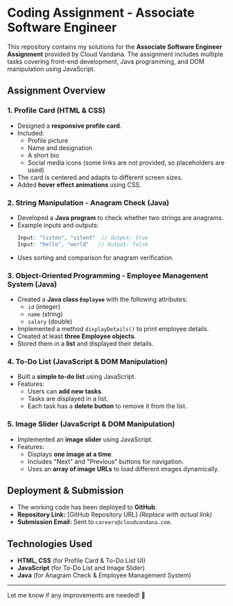 # Coding Assignment - Associate Software Engineer

This repository contains my solutions for the **Associate Software Engineer Assignment** provided by Cloud Vandana. The assignment includes multiple tasks covering front-end development, Java programming, and DOM manipulation using JavaScript.

## Assignment Overview

### 1. Profile Card (HTML & CSS)
- Designed a **responsive profile card**.
- Included:
  - Profile picture
  - Name and designation
  - A short bio
  - Social media icons (some links are not provided, so placeholders are used)
- The card is centered and adapts to different screen sizes.
- Added **hover effect animations** using CSS.

### 2. String Manipulation - Anagram Check (Java)
- Developed a **Java program** to check whether two strings are anagrams.
- Example inputs and outputs:
  ```java
  Input: "listen", "silent"  // Output: true
  Input: "hello", "world"   // Output: false
  ```
- Uses sorting and comparison for anagram verification.

### 3. Object-Oriented Programming - Employee Management System (Java)
- Created a **Java class `Employee`** with the following attributes:
  - `id` (integer)
  - `name` (string)
  - `salary` (double)
- Implemented a method `displayDetails()` to print employee details.
- Created at least **three Employee objects**.
- Stored them in a **list** and displayed their details.

### 4. To-Do List (JavaScript & DOM Manipulation)
- Built a **simple to-do list** using JavaScript.
- Features:
  - Users can **add new tasks**.
  - Tasks are displayed in a list.
  - Each task has a **delete button** to remove it from the list.

### 5. Image Slider (JavaScript & DOM Manipulation)
- Implemented an **image slider** using JavaScript.
- Features:
  - Displays **one image at a time**.
  - Includes "Next" and "Previous" buttons for navigation.
  - Uses an **array of image URLs** to load different images dynamically.

## Deployment & Submission
- The working code has been deployed to **GitHub**.
- **Repository Link:** [GitHub Repository URL] *(Replace with actual link)*
- **Submission Email:** Sent to `careers@cloudvandana.com`.

## Technologies Used
- **HTML, CSS** (for Profile Card & To-Do List UI)
- **JavaScript** (for To-Do List and Image Slider)
- **Java** (for Anagram Check & Employee Management System)

---
Let me know if any improvements are needed! 🚀

